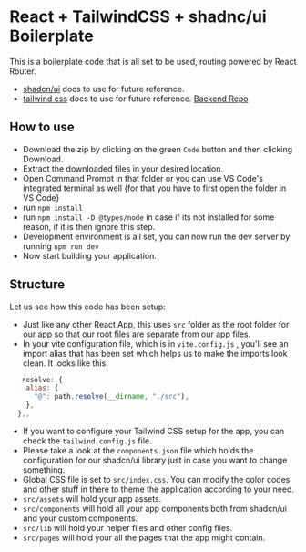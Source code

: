 # React + TailwindCSS + shadnc/ui Boilerplate

This is a boilerplate code that is all set to be used, routing powered by React Router.

- [shadcn/ui](https://ui.shadcn.com/docs) docs to use for future reference.
- [tailwind css](https://tailwindcss.com/docs/installation) docs to use for future reference.
  [Backend Repo](https://www.example.com)

## How to use

- Download the zip by clicking on the green `Code` button and then clicking Download.
- Extract the downloaded files in your desired location.
- Open Command Prompt in that folder or you can use VS Code's integrated terminal as well {for that you have to first open the folder in VS Code}
- run `npm install`
- run `npm install -D @types/node` in case if its not installed for some reason, if it is then ignore this step.
- Development environment is all set, you can now run the dev server by running `npm run dev`
- Now start building your application.

## Structure

Let us see how this code has been setup:

- Just like any other React App, this uses `src` folder as the root folder for our app so that our root files are separate from our app files.
- In your vite configuration file, which is in `vite.config.js` , you'll see an import alias that has been set which helps us to make the imports look clean. It looks like this.

```js
   resolve: {
    alias: {
      "@": path.resolve(__dirname, "./src"),
    },
  },,
```

- If you want to configure your Tailwind CSS setup for the app, you can check the `tailwind.config.js` file.
- Please take a look at the `components.json` file which holds the configuration for our shadcn/ui library just in case you want to change something.
- Global CSS file is set to `src/index.css`. You can modify the color codes and other stuff in there to theme the application according to your need.
- `src/assets` will hold your app assets.
- `src/components` will hold all your app components both from shadcn/ui and your custom components.
- `src/lib` will hold your helper files and other config files.
- `src/pages` will hold your all the pages that the app might contain.
